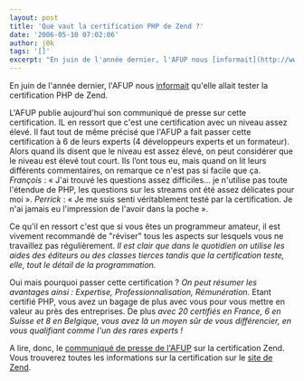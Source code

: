 ```yaml
---
layout: post
title: 'Que vaut la certification PHP de Zend ?'
date: '2006-05-10 07:02:06'
author: j0k
tags: '[]'
excerpt: "En juin de l'année dernier, l'AFUP nous [informait](http://www.j0k3r.net/news-l-afup-examine-la-certification-zend-574.html) qu'elle allait tester la certification PHP de Zend.     \nL'AFUP publie aujourd'hui son communiqué de presse sur cette certification. IL en ressort que c'est une certification avec un niveau assez élevé. Il faut tout de même précisé      …"
---
```


En juin de l'année dernier, l'AFUP nous [informait](http://www.j0k3r.net/news-l-afup-examine-la-certification-zend-574.html) qu'elle allait tester la certification PHP de Zend.

L'AFUP publie aujourd'hui son communiqué de presse sur cette certification. IL en ressort que c'est une certification avec un niveau assez élevé. Il faut tout de même précisé que l'AFUP a fait passer cette certification à 6 de leurs experts (4 développeurs experts et un formateur). Alors quand ils disent que le niveau est assez élevé, on peut considérer que le niveau est élevé tout court. Ils l’ont tous eu, mais quand on lit leurs différents commentaires, on remarque ce n'est pas si facile que ça.    *François* : « J'ai trouvé les questions assez difficiles... je n'utilise pas toute l'étendue de PHP, les questions sur les streams ont été assez délicates pour moi ».   *Perrick* : « Je me suis senti véritablement testé par la certification. Je n'ai jamais eu l'impression de l'avoir dans la poche ».

Ce qu'il en ressort c'est que si vous êtes un programmeur amateur, il est vivement recommandé de &quot;réviser&quot; tous les aspects sur lesquels vous ne travaillez pas régulièrement. *Il est clair que dans le quotidien on utilise les aides des éditeurs ou des classes tierces tandis que la certification teste, elle, tout le détail de la programmation.*

Oui mais pourquoi passer cette certification ?   *On peut résumer les avantages ainsi : Expertise, Professionnalisation, Rémunération.* Etant certifié PHP, vous avez un bagage de plus avec vous pour vous mettre en valeur au près des entreprises. De plus *avec 20 certifiés en France, 6 en Suisse et 8 en Belgique, vous avez là un moyen sûr de vous différencier, en vous qualifiant comme l'un des rares experts !*

A lire, donc, le [communiqué de presse de l'AFUP](http://www.afup.org/article.php3?id_article=303) sur la certification Zend. Vous trouverez toutes les informations sur la certification sur le [site de Zend](http://www.zend.com/certification).
